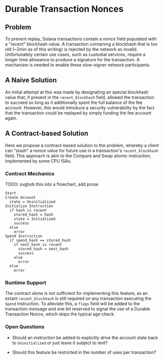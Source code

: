 # Durable Transaction Nonces

## Problem

To prevent replay, Solana transactions contain a nonce field populated with a "recent" blockhash value. A transaction containing a blockhash that is too old (~2min as of this writing) is rejected by the network as invalid. Unfortunately certain use cases, such as custodial services, require a longer time allowance to produce a signature for the transaction. A mechanism is needed to enable these slow-signer network participants.

## A Naive Solution

An initial attempt at this was made by designating an special blockhash value that, if present in the `recent_blockhash` field, allowed the transaction to succeed so long as it additionally spent the full balance of the fee account.  However, this would introduce a security vulnerability by the fact that the transaction could be replayed by simply funding the fee account again.

## A Contract-based Solution

Here we propose a contract-based solution to the problem, whereby a client can "stash" a nonce value for future use in a transaction's `recent_blockhash` field. This approach is akin to the Compare and Swap atomic instruction, implemented by some CPU ISAs.

### Contract Mechanics

TODO: svgbob this into a flowchart, add prose

```text
Start
Create Account
  state = Uninitialized
Initialize Instruction
  if hash is recent
    stored_hash = hash
    state = Initialized
    success
  else
    error
Spend Instruction
  if spend_hash == stored_hash
    if next_hash is recent
      stored_hash = next_hash
      success
    else
      error
  else
    error
```

### Runtime Support

The contract alone is not sufficient for implementing this feature, as an extant `recent_blockhash` is still required on any transaction executing the `Spend` instruction. To alleviate this, a `flags` field will be added to the transaction message and one bit reserved to signal the use of a Durable Transaction Nonce, which skips the typical age check.

### Open Questions

* Should an instruction be added to explicitly drive the account state back to `Uninitialized` or just leave it subject to rent?

* Should this feature be restricted in the number of uses per transaction?
